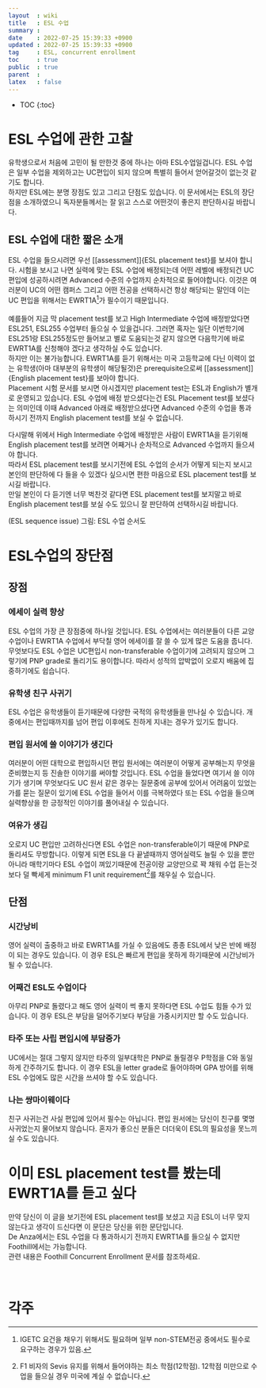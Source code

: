 ```yaml
---
layout  : wiki
title   : ESL 수업
summary : 
date    : 2022-07-25 15:39:33 +0900
updated : 2022-07-25 15:39:33 +0900
tag     : ESL, concurrent enrollment
toc     : true
public  : true
parent  : 
latex   : false
---
```

* TOC
{:toc}

# ESL 수업에 관한 고찰
유학생으로서 처음에 고민이 될 만한것 중에 하나는 아마 ESL수업일겁니다. ESL 수업은 일부 수업을 제외하고는 UC편입이 되지 않으며 특별히 들어서 얻어갈것이 없는것 같기도 합니다.  
하지만 ESL에는 분명 장점도 있고 그리고 단점도 있습니다. 이 문서에서는 ESL의 장단점을 소개하였으니 독자분들께서는 잘 읽고 스스로 어떤것이 좋은지 판단하시길 바랍니다.  

## ESL 수업에 대한 짧은 소개
ESL 수업을 들으시려면 우선 [[assessment]]{ESL placement test}를 보셔야 합니다. 시험을 보시고 나면 실력에 맞는 ESL 수업에 배정되는데 어떤 레벨에 배정되건 UC 편입에 성공하시려면 Advanced 수준의 수업까지 순차적으로 들어야합니다.
이것은 여러분이 UC의 어떤 캠퍼스 그리고 어떤 전공을 선택하시건 항상 해당되는 말인데 이는 UC 편입을 위해서는 EWRT1A[^1]가 필수이기 때문입니다.  
<br/>
예를들어 지금 막 placement test를 보고 High Intermediate 수업에 배정받았다면 ESL251, ESL255 수업부터 들으실 수 있을겁니다. 그러면 혹자는 일단 이번학기에 ESL251랑 ESL255정도만 들어보고 별로 도움되는것 같지 않으면 다음학기에 바로 EWRT1A를 신청해야 겠다고 생각하실 수도 있습니다.  
하지만 이는 불가능합니다. EWRT1A를 듣기 위해서는 미국 고등학교에 다닌 이력이 없는 유학생(아마 대부분의 유학생이 해당될것)은 prerequisite으로써 [[assessment]]{English placement test}를 보아야 합니다.  
Placement 시험 문서를 보시면 아시겠지만 placement test는 ESL과 English가 별개로 운영되고 있습니다. ESL 수업에 배정 받으셨다는건 ESL Placement test를 보셨다는 의미인데 이때 Advanced 아래로 배정받으셨다면 Advanced 수준의 수업을 통과하시기 전까지 English placement test를 보실 수 없습니다.  

다시말해 위에서 High Intermediate 수업에 배정받은 사람이 EWRT1A을 듣기위해 English placement test를 보려면 어째거나 순차적으로 Advanced 수업까지 들으셔야 합니다.  
따라서 ESL placement test를 보시기전에 ESL 수업의 순서가 어떻게 되는지 보시고 본인의 판단하에 다 들을 수 있겠다 싶으시면 편한 마음으로 ESL placement test를 보시길 바랍니다.  
만일 본인이 다 듣기엔 너무 벅찬것 같다면 ESL placement test를 보지말고 바로 English placement test를 보실 수도 있으니 잘 판단하여 선택하시길 바랍니다.  

(ESL sequence issue)
그림: ESL 수업 순서도  

# ESL수업의 장단점

## 장점

### 에세이 실력 향상
ESL 수업의 가장 큰 장점중에 하나일 것입니다. ESL 수업에서는 여러분들이 다른 교양수업이나 EWRT1A 수업에서 부닥칠 영어 에세이를 잘 쓸 수 있게 많은 도움을 줍니다. 무엇보다도 ESL 수업은 UC편입시 non-transferable 수업이기에 고려되지 않으며 그렇기에 PNP grade로 돌리기도 용이합니다. 따라서 성적의 압박없이 오로지 배움에 집중하기에도 쉽습니다.  

### 유학생 친구 사귀기
ESL 수업은 유학생들이 듣기때문에 다양한 국적의 유학생들을 만나실 수 있습니다. 개중에서는 편입때까지를 넘어 편입 이후에도 친하게 지내는 경우가 있기도 합니다.  

### 편입 원서에 쓸 이야기가 생긴다
여러분이 어떤 대학으로 편입하시던 편입 원서에는 여러분이 어떻게 공부해는지 무엇을 준비했는지 등 진솔한 이야기를 써야할 것입니다. ESL 수업을 들었다면 여기서 쓸 이야기가 생기며 무엇보다도 UC 원서 같은 경우는 질문중에 공부에 있어서 어려움이 있었는가를 묻는 질문이 있기에 ESL 수업을 들어서 이를 극복하였다 또는 ESL 수업을 들으며 실력향상을 한 긍정적인 이야기를 풀어내실 수 있습니다.  

### 여유가 생김
오로지 UC 편입만 고려하신다면 ESL 수업은 non-transferable이기 때문에 PNP로 돌리셔도 무방합니다. 이렇게 되면 ESL을 다 끝낼때까지 영어실력도 늘릴 수 있을 뿐만 아니라 매학기마다 ESL 수업이 껴있기때문에 전공이랑 교양만으로 꽉 채워 수업 듣는것보다 덜 빡세게 minimum F1 unit requirement[^2]를 채우실 수 있습니다.  

## 단점

### 시간낭비
영어 실력이 출중하고 바로 EWRT1A를 가실 수 있음에도 종종 ESL에서 낮은 반에 배정이 되는 경우도 있습니다. 이 경우 ESL은 빠르게 편입을 못하게 하기때문에 시간낭비가 될 수 있습니다.  

### 어째건 ESL도 수업이다
아무리 PNP로 돌렸다고 해도 영어 실력이 썩 좋지 못하다면 ESL 수업도 힘들 수가 있습니다. 이 경우 ESL은 부담을 덜어주기보다 부담을 가중시키지만 할 수도 있습니다.  

### 타주 또는 사립 편입시에 부담증가
UC에서는 절대 그렇지 않지만 타주의 일부대학은 PNP로 돌릴경우 P학점을 C와 동일하게 간주하기도 합니다. 이 경우 ESL을 letter grade로 들어야하며 GPA 방어를 위해 ESL 수업에도 많은 시간을 쓰셔야 할 수도 있습니다.  

### 나는 썅마이웨이다
친구 사귀는건 사실 편입에 있어서 필수는 아닙니다. 편입 원서에는 당신이 친구를 몇명 사귀었는지 물어보지 않습니다. 혼자가 좋으신 분들은 더더욱이 ESL의 필요성을 못느끼실 수도 있습니다.   <br/>

# 이미 ESL placement test를 봤는데 EWRT1A를 듣고 싶다
만약 당신이 이 글을 보기전에 ESL placement test를 보셨고 지금 ESL이 너무 맞지 않는다고 생각이 드신다면 이 문단은 당신을 위한 문단입니다.  
De Anza에서는 ESL 수업을 다 통과하시기 전까지 EWRT1A를 들으실 수 없지만 Foothill에서는 가능합니다.   
관련 내용은 Foothill Concurrent Enrollment 문서를 참조하세요.<br/><br/><br/>

# 각주
[^1]: IGETC 요건을 채우기 위해서도 필요하며 일부 non-STEM전공 중에서도 필수로 요구하는 경우가 있음.  
[^2]: F1 비자의 Sevis 유지를 위해서 들어야하는 최소 학점(12학점). 12학점 미만으로 수업을 들으실 경우 미국에 계실 수 없습니다.  
 
